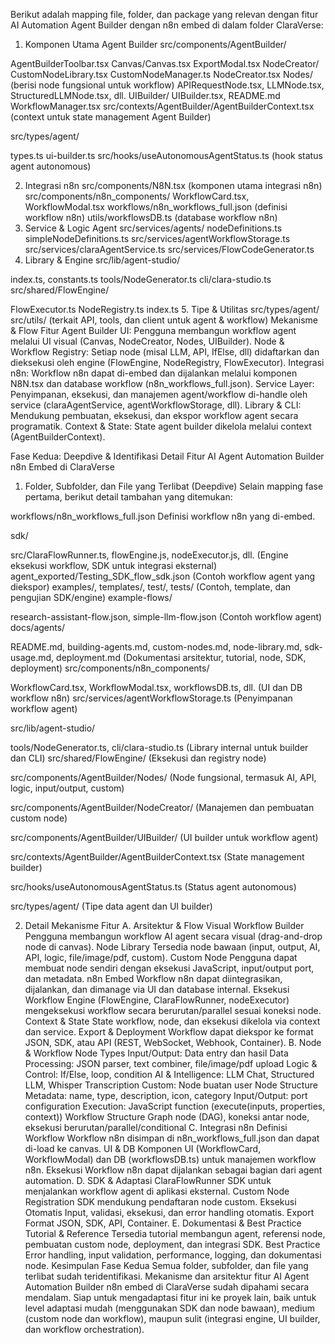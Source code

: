 Berikut adalah mapping file, folder, dan package yang relevan dengan fitur AI Automation Agent Builder dengan n8n embed di dalam folder ClaraVerse:

1. Komponen Utama Agent Builder
   src/components/AgentBuilder/

AgentBuilderToolbar.tsx
Canvas/Canvas.tsx
ExportModal.tsx
NodeCreator/
CustomNodeLibrary.tsx
CustomNodeManager.ts
NodeCreator.tsx
Nodes/ (berisi node fungsional untuk workflow)
APIRequestNode.tsx, LLMNode.tsx, StructuredLLMNode.tsx, dll.
UIBuilder/
UIBuilder.tsx, README.md
WorkflowManager.tsx
src/contexts/AgentBuilder/AgentBuilderContext.tsx
(context untuk state management Agent Builder)

src/types/agent/

types.ts
ui-builder.ts
src/hooks/useAutonomousAgentStatus.ts
(hook status agent autonomous)

2. Integrasi n8n
   src/components/N8N.tsx
   (komponen utama integrasi n8n)
   src/components/n8n_components/
   WorkflowCard.tsx, WorkflowModal.tsx
   workflows/n8n_workflows_full.json (definisi workflow n8n)
   utils/workflowsDB.ts (database workflow n8n)
3. Service & Logic Agent
   src/services/agents/
   nodeDefinitions.ts
   simpleNodeDefinitions.ts
   src/services/agentWorkflowStorage.ts
   src/services/claraAgentService.ts
   src/services/FlowCodeGenerator.ts
4. Library & Engine
   src/lib/agent-studio/

index.ts, constants.ts
tools/NodeGenerator.ts
cli/clara-studio.ts
src/shared/FlowEngine/

FlowExecutor.ts
NodeRegistry.ts
index.ts 5. Tipe & Utilitas
src/types/agent/
src/utils/
(terkait API, tools, dan client untuk agent & workflow)
Mekanisme & Flow Fitur
Agent Builder UI:
Pengguna membangun workflow agent melalui UI visual (Canvas, NodeCreator, Nodes, UIBuilder).
Node & Workflow Registry:
Setiap node (misal LLM, API, IfElse, dll) didaftarkan dan dieksekusi oleh engine (FlowEngine, NodeRegistry, FlowExecutor).
Integrasi n8n:
Workflow n8n dapat di-embed dan dijalankan melalui komponen N8N.tsx dan database workflow (n8n_workflows_full.json).
Service Layer:
Penyimpanan, eksekusi, dan manajemen agent/workflow di-handle oleh service (claraAgentService, agentWorkflowStorage, dll).
Library & CLI:
Mendukung pembuatan, eksekusi, dan ekspor workflow agent secara programatik.
Context & State:
State agent builder dikelola melalui context (AgentBuilderContext).

Fase Kedua: Deepdive & Identifikasi Detail Fitur AI Agent Automation Builder n8n Embed di ClaraVerse

1. Folder, Subfolder, dan File yang Terlibat (Deepdive)
   Selain mapping fase pertama, berikut detail tambahan yang ditemukan:

workflows/n8n_workflows_full.json
Definisi workflow n8n yang di-embed.

sdk/

src/ClaraFlowRunner.ts, flowEngine.js, nodeExecutor.js, dll.
(Engine eksekusi workflow, SDK untuk integrasi eksternal)
agent_exported/Testing_SDK_flow_sdk.json
(Contoh workflow agent yang diekspor)
examples/, templates/, test/, tests/
(Contoh, template, dan pengujian SDK/engine)
example-flows/

research-assistant-flow.json, simple-llm-flow.json
(Contoh workflow agent)
docs/agents/

README.md, building-agents.md, custom-nodes.md, node-library.md, sdk-usage.md, deployment.md
(Dokumentasi arsitektur, tutorial, node, SDK, deployment)
src/components/n8n_components/

WorkflowCard.tsx, WorkflowModal.tsx, workflowsDB.ts, dll.
(UI dan DB workflow n8n)
src/services/agentWorkflowStorage.ts
(Penyimpanan workflow agent)

src/lib/agent-studio/

tools/NodeGenerator.ts, cli/clara-studio.ts
(Library internal untuk builder dan CLI)
src/shared/FlowEngine/
(Eksekusi dan registry node)

src/components/AgentBuilder/Nodes/
(Node fungsional, termasuk AI, API, logic, input/output, custom)

src/components/AgentBuilder/NodeCreator/
(Manajemen dan pembuatan custom node)

src/components/AgentBuilder/UIBuilder/
(UI builder untuk workflow agent)

src/contexts/AgentBuilder/AgentBuilderContext.tsx
(State management builder)

src/hooks/useAutonomousAgentStatus.ts
(Status agent autonomous)

src/types/agent/
(Tipe data agent dan UI builder)

2. Detail Mekanisme Fitur
   A. Arsitektur & Flow
   Visual Workflow Builder
   Pengguna membangun workflow AI agent secara visual (drag-and-drop node di canvas).
   Node Library
   Tersedia node bawaan (input, output, AI, API, logic, file/image/pdf, custom).
   Custom Node
   Pengguna dapat membuat node sendiri dengan eksekusi JavaScript, input/output port, dan metadata.
   n8n Embed
   Workflow n8n dapat diintegrasikan, dijalankan, dan dimanage via UI dan database internal.
   Eksekusi Workflow
   Engine (FlowEngine, ClaraFlowRunner, nodeExecutor) mengeksekusi workflow secara berurutan/parallel sesuai koneksi node.
   Context & State
   State workflow, node, dan eksekusi dikelola via context dan service.
   Export & Deployment
   Workflow dapat diekspor ke format JSON, SDK, atau API (REST, WebSocket, Webhook, Container).
   B. Node & Workflow
   Node Types
   Input/Output: Data entry dan hasil
   Data Processing: JSON parser, text combiner, file/image/pdf upload
   Logic & Control: If/Else, loop, condition
   AI & Intelligence: LLM Chat, Structured LLM, Whisper Transcription
   Custom: Node buatan user
   Node Structure
   Metadata: name, type, description, icon, category
   Input/Output: port configuration
   Execution: JavaScript function (execute(inputs, properties, context))
   Workflow Structure
   Graph node (DAG), koneksi antar node, eksekusi berurutan/parallel/conditional
   C. Integrasi n8n
   Definisi Workflow
   Workflow n8n disimpan di n8n_workflows_full.json dan dapat di-load ke canvas.
   UI & DB
   Komponen UI (WorkflowCard, WorkflowModal) dan DB (workflowsDB.ts) untuk manajemen workflow n8n.
   Eksekusi
   Workflow n8n dapat dijalankan sebagai bagian dari agent automation.
   D. SDK & Adaptasi
   ClaraFlowRunner
   SDK untuk menjalankan workflow agent di aplikasi eksternal.
   Custom Node Registration
   SDK mendukung pendaftaran node custom.
   Eksekusi Otomatis
   Input, validasi, eksekusi, dan error handling otomatis.
   Export Format
   JSON, SDK, API, Container.
   E. Dokumentasi & Best Practice
   Tutorial & Reference
   Tersedia tutorial membangun agent, referensi node, pembuatan custom node, deployment, dan integrasi SDK.
   Best Practice
   Error handling, input validation, performance, logging, dan dokumentasi node.
   Kesimpulan Fase Kedua
   Semua folder, subfolder, dan file yang terlibat sudah teridentifikasi.
   Mekanisme dan arsitektur fitur AI Agent Automation Builder n8n embed di ClaraVerse sudah dipahami secara mendalam.
   Siap untuk mengadaptasi fitur ini ke proyek lain, baik untuk level adaptasi mudah (menggunakan SDK dan node bawaan), medium (custom node dan workflow), maupun sulit (integrasi engine, UI builder, dan workflow orchestration).

